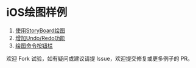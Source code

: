 # iOS绘图样例

1. [使用StoryBoard绘图](StoryBoard1)
1. [增加Undo/Redo功能](StoryBoard1)
1. [绘图命令按钮栏](CmdBar1)

欢迎 Fork 试验，如有疑问或建议请提 Issue，欢迎提交修复或更多例子的 PR。